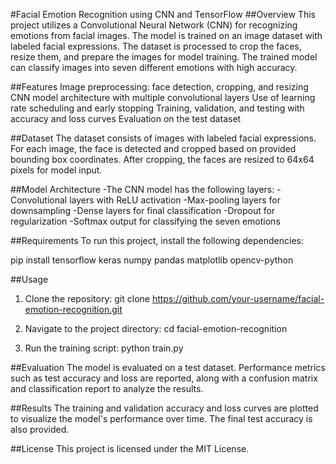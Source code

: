 #Facial Emotion Recognition using CNN and TensorFlow
##Overview
This project utilizes a Convolutional Neural Network (CNN) for recognizing emotions from facial images. The model is trained on an image dataset with labeled facial expressions. The dataset is processed to crop the faces, resize them, and prepare the images for model training. The trained model can classify images into seven different emotions with high accuracy.

##Features
Image preprocessing: face detection, cropping, and resizing
CNN model architecture with multiple convolutional layers
Use of learning rate scheduling and early stopping
Training, validation, and testing with accuracy and loss curves
Evaluation on the test dataset

##Dataset
The dataset consists of images with labeled facial expressions. For each image, the face is detected and cropped based on provided bounding box coordinates. After cropping, the faces are resized to 64x64 pixels for model input.

##Model Architecture
-The CNN model has the following layers:
-Convolutional layers with ReLU activation
-Max-pooling layers for downsampling
-Dense layers for final classification
-Dropout for regularization
-Softmax output for classifying the seven emotions

##Requirements
To run this project, install the following dependencies:

pip install tensorflow keras numpy pandas matplotlib opencv-python

##Usage
1. Clone the repository:
git clone https://github.com/your-username/facial-emotion-recognition.git

2. Navigate to the project directory:
cd facial-emotion-recognition

3. Run the training script:
python train.py

##Evaluation
The model is evaluated on a test dataset. Performance metrics such as test accuracy and loss are reported, along with a confusion matrix and classification report to analyze the results.

##Results
The training and validation accuracy and loss curves are plotted to visualize the model's performance over time. The final test accuracy is also provided.

##License
This project is licensed under the MIT License.
